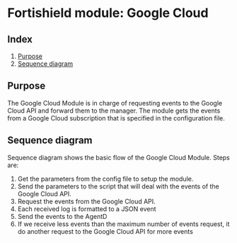 <!---
Copyright (C) 2015, Fortishield Inc.
Created by Fortishield, Inc. <info@wazuh.com>.
This program is free software; you can redistribute it and/or modify it under the terms of GPLv2
-->

# Fortishield module: Google Cloud
## Index
1. [Purpose](#purpose)
2. [Sequence diagram](#sequence-diagram)

## Purpose
The Google Cloud Module is in charge of requesting events to the Google Cloud API and forward them to the manager. The module gets the events from a Google Cloud subscription that is specified in the configuration file.

## Sequence diagram
Sequence diagram shows the basic flow of the Google Cloud Module. Steps are:
1. Get the parameters from the config file to setup the module.
2. Send the parameters to the script that will deal with the events of the Google Cloud API.
3. Request the events from the Google Cloud API.
4. Each received log is formatted to a JSON event
5. Send the events to the AgentD
6. If we receive less events than the maximum number of events request, it do another request to the Google Cloud API for more events
